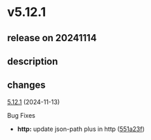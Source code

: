 # v5.12.1

## release on 20241114

## description

## changes

<a href="https://github.com/stoplightio/prism/compare/v5.12.0...v5.12.1">5.12.1</a> (2024-11-13)

Bug Fixes

* <strong>http:</strong> update json-path plus in http (<a href="https://github.com/stoplightio/prism/commit/551a23f6ea889803fe7b7b9db497dd94ddca54c9">551a23f</a>)

